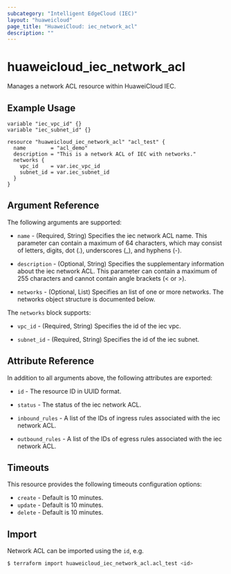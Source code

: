 ```yaml
---
subcategory: "Intelligent EdgeCloud (IEC)"
layout: "huaweicloud"
page_title: "HuaweiCloud: iec_network_acl"
description: ""
---
```


# huaweicloud_iec_network_acl

Manages a network ACL resource within HuaweiCloud IEC.

## Example Usage

```hcl
variable "iec_vpc_id" {}
variable "iec_subnet_id" {}

resource "huaweicloud_iec_network_acl" "acl_test" {
  name        = "acl_demo"
  description = "This is a network ACL of IEC with networks."
  networks {
    vpc_id    = var.iec_vpc_id
    subnet_id = var.iec_subnet_id
  }
}
```

## Argument Reference

The following arguments are supported:

* `name` - (Required, String) Specifies the iec network ACL name. This parameter can contain a maximum of 64 characters,
  which may consist of letters, digits, dot (.), underscores (_), and hyphens (-).

* `description` - (Optional, String) Specifies the supplementary information about the iec network ACL. This parameter
  can contain a maximum of 255 characters and cannot contain angle brackets (< or >).

* `networks` - (Optional, List) Specifies an list of one or more networks. The networks object structure is documented
  below.

The `networks` block supports:

* `vpc_id` - (Required, String) Specifies the id of the iec vpc.

* `subnet_id` - (Required, String) Specifies the id of the iec subnet.

## Attribute Reference

In addition to all arguments above, the following attributes are exported:

* `id` - The resource ID in UUID format.

* `status` - The status of the iec network ACL.

* `inbound_rules` - A list of the IDs of ingress rules associated with the iec network ACL.

* `outbound_rules` - A list of the IDs of egress rules associated with the iec network ACL.

## Timeouts

This resource provides the following timeouts configuration options:

* `create` - Default is 10 minutes.
* `update` - Default is 10 minutes.
* `delete` - Default is 10 minutes.

## Import

Network ACL can be imported using the `id`, e.g.

```bash
$ terraform import huaweicloud_iec_network_acl.acl_test <id>
```
